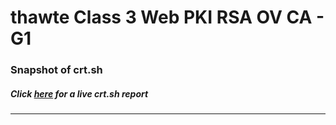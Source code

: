 # thawte Class 3 Web PKI RSA OV CA - G1
### Snapshot of crt.sh
##### Click [here](https://crt.sh/?q=FE6299E9D212CA346B54DD1A694AE84B434A63A8C3E62C61E46773C88DD82F8E) for a live crt.sh report

---
